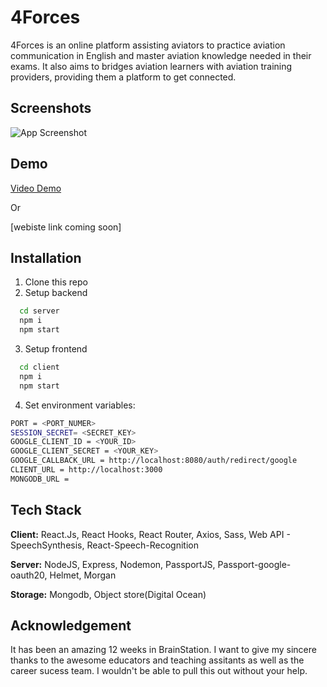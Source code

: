 # 4Forces

4Forces is an online platform assisting aviators to practice aviation communication in English and master aviation knowledge needed in their exams. It also aims to bridges aviation learners with aviation training providers, providing them a platform to get connected.

## Screenshots

![App Screenshot](https://happyaviationenglish.sfo3.digitaloceanspaces.com/images/screenshot.png)

## Demo

[Video Demo](https://happyaviationenglish.sfo3.digitaloceanspaces.com/videos/React%20App.mp4)

Or

[webiste link coming soon]

## Installation

1. Clone this repo
2. Setup backend

```bash
  cd server
  npm i
  npm start
```

3. Setup frontend

```bash
  cd client
  npm i
  npm start
```

4. Set environment variables:

```bash
PORT = <PORT_NUMER>
SESSION_SECRET= <SECRET_KEY>
GOOGLE_CLIENT_ID = <YOUR_ID>
GOOGLE_CLIENT_SECRET = <YOUR_KEY>
GOOGLE_CALLBACK_URL = http://localhost:8080/auth/redirect/google
CLIENT_URL = http://localhost:3000
MONGODB_URL =
```

## Tech Stack

**Client:** React.Js, React Hooks, React Router, Axios, Sass, Web API - SpeechSynthesis, React-Speech-Recognition

**Server:** NodeJS, Express, Nodemon, PassportJS, Passport-google-oauth20, Helmet, Morgan

**Storage:** Mongodb, Object store(Digital Ocean)


## Acknowledgement

It has been an amazing 12 weeks in BrainStation. I want to give my sincere thanks to the awesome educators and teaching assitants as well as the career sucess team. I wouldn't be able to pull this out without your help.

